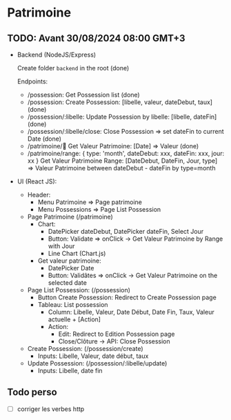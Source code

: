 # Patrimoine

## TODO: Avant 30/08/2024 08:00 GMT+3
- Backend (NodeJS/Express)

  Create folder ``backend`` in the root (done)

  Endpoints:
    - /possession: Get Possession list (done)
    - /possession: Create Possession: [libelle, valeur, dateDebut, taux] (done)
    - /possession/:libelle: Update Possession by libelle: [libelle, dateFin] (done)
    - /possession/:libelle/close: Close Possession => set dateFin to current Date (done)
    - /patrimoine/:date: Get Valeur Patrimoine: [Date] => Valeur (done)
    - /patrimoine/range:
      {
      type: 'month',
      dateDebut: xxx,
      dateFin: xxx,
      jour: xx
      }
      Get Valeur Patrimoine Range: [DateDebut, DateFin, Jour, type] => Valeur Patrimoine between dateDebut - dateFin by type=month
- UI (React JS):
    -  Header:
        - Menu Patrimoine => Page patrimoine
        - Menu Possessions => Page List Possession
    -  Page Patrimoine (/patrimoine)
        - Chart:
            - DatePicker dateDebut, DatePicker dateFin, Select Jour
            - Button: Validate => onClick -> Get Valeur Patrimoine by Range with Jour
            - Line Chart (Chart.js)
        - Get valeur patrimoine:
            - DatePicker Date
            - Button: Validâtes => onClick -> Get Valeur Patrimoine on the selected date
    - Page List Possession: (/possession)
        - Button Create Possession: Redirect to Create Possession page
        - Tableau: List possession
            - Column: Libelle, Valeur, Date Début, Date Fin, Taux, Valeur actuelle + [Action]
            - Action:
                - Edit: Redirect to Edition Possession page
                - Close/Clôture -> API: Close Possession
    - Create Possession: (/possession/create)
        - Inputs: Libelle, Valeur, date début, taux
    - Update Possession: (/possession/:libelle/update)
        - Inputs: Libelle, date fin

## Todo perso

- [ ] corriger les verbes http